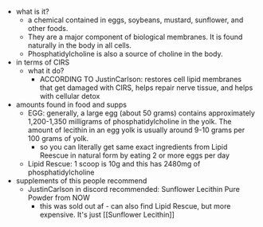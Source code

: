   * what is it?
    * a chemical contained in eggs, soybeans, mustard, sunflower, and other foods.
    * They are a major component of biological membranes. It is found naturally in the body in all cells.
    * Phosphatidylcholine is also a source of choline in the body.
  * in terms of CIRS
    * what it do?
      * ACCORDING TO JustinCarlson: restores cell lipid membranes that get damaged with CIRS, helps repair nerve tissue, and helps with cellular detox
  * amounts found in food and supps
    * EGG: generally, a large egg (about 50 grams) contains approximately 1,200-1,350 milligrams of phosphatidylcholine in the yolk. The amount of lecithin in an egg yolk is usually around 9-10 grams per 100 grams of yolk.
      * so you can literally get same exact ingredients from Lipid Reescue in natural form by eating 2 or more eggs per day
    * Lipid Rescue: 1 scoop is 10g and this has 2480mg of phosphatidylcholine
  * supplements of this people recommend
    * JustinCarlson in discord recommended: Sunflower Lecithin Pure Powder from NOW
      * this was sold out af - can also find Lipid Rescue, but more expensive. It's just [[Sunflower Lecithin]]